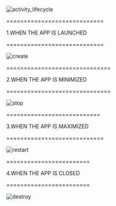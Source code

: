 ![activity_lifecycle](https://user-images.githubusercontent.com/49367575/60115935-a888c380-9794-11e9-8b4f-6261a05b3466.png)



============================

1.WHEN THE APP IS LAUNCHED

============================

![create](https://user-images.githubusercontent.com/49367575/60115881-8c852200-9794-11e9-8d99-7ec424d8a80e.png)



==============================

2.WHEN THE APP IS MINIMIZED

==============================

![stop](https://user-images.githubusercontent.com/49367575/60115887-9018a900-9794-11e9-9ec2-a21ed056e5f5.png)



===========================

3.WHEN THE APP IS MAXIMIZED

============================

![restart](https://user-images.githubusercontent.com/49367575/60115915-9e66c500-9794-11e9-913f-06821dd13412.png)



========================

4.WHEN THE APP IS CLOSED

========================

![destroy](https://user-images.githubusercontent.com/49367575/60115922-a0c91f00-9794-11e9-914a-d4cc49da6439.png)
